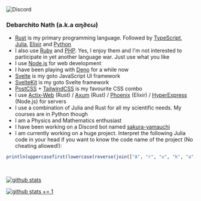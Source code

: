 <!-- <img src="https://discord.c99.nl/widget/theme-3/739497344780992564.png"> -->
<img src="https://discord-readme-badge.vercel.app/api?id=739497344780992564" alt="Discord" />

### Debarchito Nath (a.k.a αη∂єω)
- [Rust](https://rust-lang.org/) is my primary programming language. Followed by [TypeScript](https://typescriptlang.org/), [Julia](https://julialang.org/), [Elixir](https://elixir-lang.org/) and [Python](https://python.org/)
- I also use [Ruby](https://www.ruby-lang.org/) and [PHP](https://www.php.net/). Yes, I enjoy them and I'm not interested to participate in yet another language war. Just use what you like
- I use [Node.js](https://nodejs.org/) for web development
- I have been playing with [Deno](https://deno.land/) for a while now
- [Svelte](https://svelte.dev/) is my goto JavaScript UI framework
- [SvelteKit](https://kit.svelte.dev/) is my goto Svelte framework
- [PostCSS](https://postcss.org/) + [TailwindCSS](https://tailwindcss.com) is my favourite CSS combo
- I use [Actix-Web](https://actix.rs/) (Rust) / [Axum](https://github.com/tokio-rs/axum/) (Rust) / [Phoenix](https://www.phoenixframework.org/) (Elixir) / [HyperExpress](https://github.com/kartikk221/hyper-express/) (Node.js) for servers
- I use a combination of Julia and Rust for all my scientific needs. My courses are in Python though
- I am a Physics and Mathematics enthusiast
- I have been working on a Discord bot named [sakura-yamauchi](https://github.com/debarchito/sakura-yamauchi/)
- I am currently working on a huge project. Interpret the following Julia code in your head if you want to know the code name of the project (No cheating allowed!):
```julia
println(uppercasefirst(lowercase(reverse(join(["A", "r", "u", "k", "a", "s"])))))
```

<br>

[![github stats](https://github-readme-stats.vercel.app/api?username=debarchito&show_icons=true&theme=dark)](https://github.com/debarchito)

[![github stats += 1](https://github-readme-stats.vercel.app/api/top-langs/?username=debarchito&layout=compact&show_icons=true&theme=dark)](https://github.com/debarchito)
